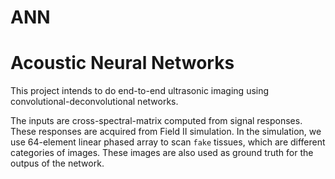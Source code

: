 # ANN
Acoustic Neural Networks
===

This project intends to do end-to-end ultrasonic imaging using convolutional-deconvolutional networks.

The inputs are cross-spectral-matrix computed from signal responses. These responses are acquired from Field II simulation. In the simulation, we use 64-element linear phased array to scan `fake` tissues, which are different categories of images. These images are also used as ground truth for the outpus of the network.
